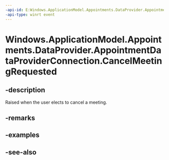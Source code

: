----api-id: E:Windows.ApplicationModel.Appointments.DataProvider.AppointmentDataProviderConnection.CancelMeetingRequested
-api-type: winrt event
---<!-- Event syntaxpublic event Windows.Foundation.TypedEventHandler CancelMeetingRequested<Windows.ApplicationModel.Appointments.DataProvider.AppointmentDataProviderConnection,  Windows.ApplicationModel.Appointments.DataProvider.AppointmentCalendarCancelMeetingRequestEventArgs>--># Windows.ApplicationModel.Appointments.DataProvider.AppointmentDataProviderConnection.CancelMeetingRequested## -descriptionRaised when the user elects to cancel a meeting.## -remarks## -examples## -see-also